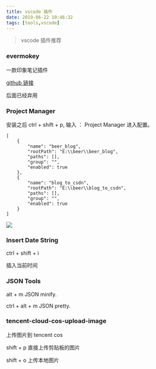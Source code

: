 ```yaml
---
title: vscode 插件
date: 2019-06-22 10:46:32
tags: [tools,vscode]
---
```


> vscode 插件推荐

### evermokey

一款印象笔记插件

[github 链接](https://github.com/michalyao/evermonkey)

后面已经弃用


### Project Manager

安装之后  ctrl + shift + p, 输入 ： Project Manager 进入配置。

```
[
	{
		"name": "beer_blog",
		"rootPath": "E:\\beer\\beer_blog",
		"paths": [],
		"group": "",
		"enabled": true
	},
	{
		"name": "blog_to_csdn",
		"rootPath": "E:\\beer\\blog_to_csdn",
		"paths": [],
		"group": "",
		"enabled": true
	}
]
```
![](https://beer-1256523277.cos.ap-shanghai.myqcloud.com/beer/blog/微信截图_20190620194816.png)

<!--more-->

### Insert Date String

ctrl + shift + i

插入当前时间

### JSON Tools

alt + m    JSON minify.

ctrl + alt + m   JSON pretty.

### tencent-cloud-cos-upload-image

上传图片到 tencent cos

shift + p 直接上传剪贴板的图片

shift + o 上传本地图片


